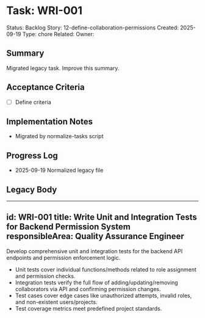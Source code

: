 # Task: WRI-001
Status: Backlog
Story: 12-define-collaboration-permissions
Created: 2025-09-19
Type: chore
Related:
Owner:

## Summary
Migrated legacy task. Improve this summary.

## Acceptance Criteria
- [ ] Define criteria

## Implementation Notes
- Migrated by normalize-tasks script

## Progress Log
- 2025-09-19 Normalized legacy file

## Legacy Body

---
id: WRI-001
title: Write Unit and Integration Tests for Backend Permission System
responsibleArea: Quality Assurance Engineer
---
Develop comprehensive unit and integration tests for the backend API endpoints and permission enforcement logic.
- Unit tests cover individual functions/methods related to role assignment and permission checks.
- Integration tests verify the full flow of adding/updating/removing collaborators via API and confirming permission changes.
- Test cases cover edge cases like unauthorized attempts, invalid roles, and non-existent users/projects.
- Test coverage metrics meet predefined project standards.
